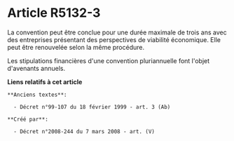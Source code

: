 # Article R5132-3

La convention peut être conclue pour une durée maximale de trois ans avec des entreprises présentant des perspectives de
viabilité économique. Elle peut être renouvelée selon la même procédure.

Les stipulations financières d'une convention pluriannuelle font l'objet d'avenants annuels.

**Liens relatifs à cet article**

	**Anciens textes**:

	  - Décret n°99-107 du 18 février 1999 - art. 3 (Ab)

	**Créé par**:

	  - Décret n°2008-244 du 7 mars 2008 - art. (V)
